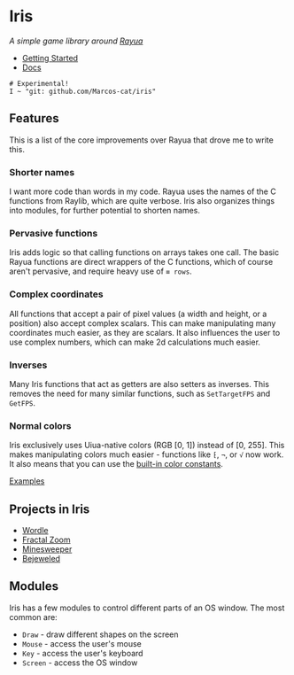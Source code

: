 # Iris

*A simple game library around [Rayua](https://github.com/uiua-lang/rayua)*

- [Getting Started](./docs/getting-started.md)
- [Docs](https://marcos-cat.github.io/iris/)

```uiua
# Experimental!
I ~ "git: github.com/Marcos-cat/iris"
```

## Features

This is a list of the core improvements over Rayua that drove me to write this.

### Shorter names

I want more code than words in my code. Rayua uses the names of the C functions
from Raylib, which are quite verbose. Iris also organizes things into modules,
for further potential to shorten names.

### Pervasive functions

Iris adds logic so that calling functions on arrays takes one call. The basic
Rayua functions are direct wrappers of the C functions, which of course aren't
pervasive, and require heavy use of `≡ rows`.

### Complex coordinates

All functions that accept a pair of pixel values (a width and height, or a
position) also accept complex scalars. This can make manipulating many
coordinates much easier, as they are scalars. It also influences the user to use
complex numbers, which can make 2d calculations much easier.

### Inverses

Many Iris functions that act as getters are also setters as inverses. This
removes the need for many similar functions, such as `SetTargetFPS` and
`GetFPS`.

### Normal colors

Iris exclusively uses Uiua-native colors (RGB \[0, 1\]) instead of \[0, 255\].
This makes manipulating colors much easier - functions like `⁅`, `¬`, or `√` now
work. It also means that you can use the
[built-in color constants](https://www.uiua.org/docs/constants).

<!--[Function Docs](https://marcos-cat.github.io/iris/)-->

[Examples](./examples/)

## Projects in Iris

- [Wordle](https://github.com/Marcos-cat/wordle-uiua)
- [Fractal Zoom](https://github.com/ronondex2009/Uiua-Interactive-Fractal-Zoomer)
- [Minesweeper](https://github.com/Marcos-cat/minesweeper-uiua)
- [Bejeweled](https://github.com/donstenzel/bejeweled-uiua)

## Modules

Iris has a few modules to control different parts of an OS window. The most
common are:

- `Draw` - draw different shapes on the screen
- `Mouse` - access the user's mouse
- `Key` - access the user's keyboard
- `Screen` - access the OS window
